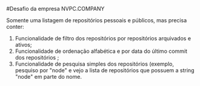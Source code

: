 #Desafio da empresa NVPC.COMPANY


Somente uma listagem de repositórios pessoais e públicos, mas precisa conter:

1. Funcionalidade de filtro dos repositórios por repositórios arquivados e ativos;
2. Funcionalidade de ordenação alfabética e por data do último commit dos repositórios ;
3. Funcionalidade de pesquisa simples dos repositórios (exemplo, pesquiso por "node" e vejo a lista de repositórios que possuem a string "node" em parte do nome.
